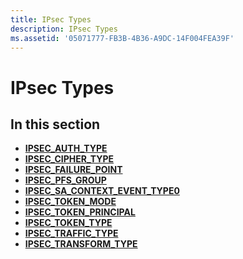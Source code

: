 ```yaml
---
title: IPsec Types
description: IPsec Types
ms.assetid: '05071777-FB3B-4B36-A9DC-14F004FEA39F'
---
```


# IPsec Types

## In this section

-   [**IPSEC\_AUTH\_TYPE**](ipsec-auth-type-enum.md)
-   [**IPSEC\_CIPHER\_TYPE**](ipsec-cipher-type-enum.md)
-   [**IPSEC\_FAILURE\_POINT**](ipsec-failure-point.md)
-   [**IPSEC\_PFS\_GROUP**](ipsec-pfs-group-enum.md)
-   [**IPSEC\_SA\_CONTEXT\_EVENT\_TYPE0**](ipsec-sa-context-event-type0.md)
-   [**IPSEC\_TOKEN\_MODE**](ipsec-token-mode.md)
-   [**IPSEC\_TOKEN\_PRINCIPAL**](ipsec-token-principal.md)
-   [**IPSEC\_TOKEN\_TYPE**](ipsec-token-type.md)
-   [**IPSEC\_TRAFFIC\_TYPE**](ipsec-traffic-type-enum.md)
-   [**IPSEC\_TRANSFORM\_TYPE**](ipsec-transform-type-enum.md)

 

 




